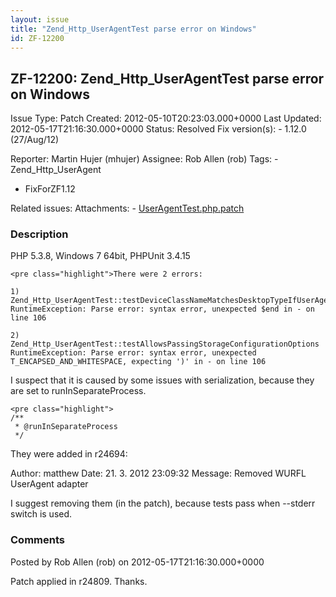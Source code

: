 ```yaml
---
layout: issue
title: "Zend_Http_UserAgentTest parse error on Windows"
id: ZF-12200
---
```


ZF-12200: Zend\_Http\_UserAgentTest parse error on Windows
----------------------------------------------------------

 Issue Type: Patch Created: 2012-05-10T20:23:03.000+0000 Last Updated: 2012-05-17T21:16:30.000+0000 Status: Resolved Fix version(s): - 1.12.0 (27/Aug/12)
 
 Reporter:  Martin Hujer (mhujer)  Assignee:  Rob Allen (rob)  Tags: - Zend\_Http\_UserAgent
- FixForZF1.12
 
 Related issues: 
 Attachments: - [UserAgentTest.php.patch](/issues/secure/attachment/15080/UserAgentTest.php.patch)
 
### Description

PHP 5.3.8, Windows 7 64bit, PHPUnit 3.4.15

 
    <pre class="highlight">There were 2 errors:
    
    1) Zend_Http_UserAgentTest::testDeviceClassNameMatchesDesktopTypeIfUserAgentDoesNotMatch
    RuntimeException: Parse error: syntax error, unexpected $end in - on line 106
    
    2) Zend_Http_UserAgentTest::testAllowsPassingStorageConfigurationOptions
    RuntimeException: Parse error: syntax error, unexpected T_ENCAPSED_AND_WHITESPACE, expecting ')' in - on line 106

I suspect that it is caused by some issues with serialization, because they are set to runInSeparateProcess.

 
    <pre class="highlight">
    /**
     * @runInSeparateProcess
     */

They were added in r24694:

Author: matthew Date: 21. 3. 2012 23:09:32 Message: Removed WURFL UserAgent adapter

I suggest removing them (in the patch), because tests pass when --stderr switch is used.

 

 

### Comments

Posted by Rob Allen (rob) on 2012-05-17T21:16:30.000+0000

Patch applied in r24809. Thanks.

 

 